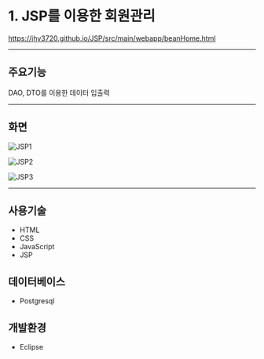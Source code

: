 # 1. JSP를 이용한 회원관리

<https://jhy3720.github.io/JSP/src/main/webapp/beanHome.html>


---

## 주요기능
DAO, DTO를 이용한 데이터 입출력 

---
## 화면


![JSP1](https://github.com/jhy3720/portfolio/assets/91109413/fb6d13da-2f7c-41e8-a38a-b0a280f780e3)



![JSP2](https://github.com/jhy3720/portfolio/assets/91109413/51c71176-cb51-4904-87c9-187b5b65ff62)


![JSP3](https://github.com/jhy3720/portfolio/assets/91109413/6d3cbd17-47b5-4c17-9bb0-d66a84790229)

---
## 사용기술
- HTML
- CSS
- JavaScript
- JSP

  
## 데이터베이스
- Postgresql

## 개발환경
- Eclipse
